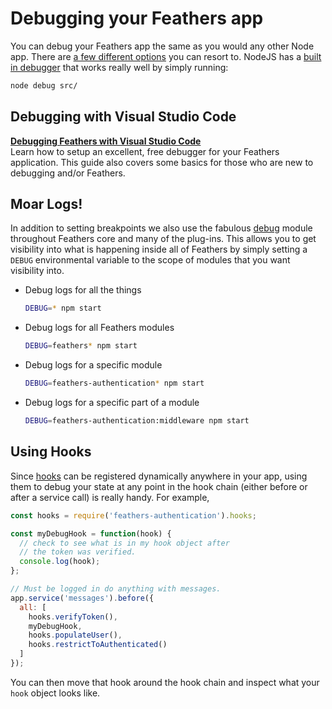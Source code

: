 # Debugging your Feathers app

You can debug your Feathers app the same as you would any other Node app. There are [a few different options](https://spin.atomicobject.com/2015/09/25/debug-node-js/) you can resort to. NodeJS has a [built in debugger](https://nodejs.org/api/debugger.html) that works really well by simply running:

```bash
node debug src/
```

## Debugging with Visual Studio Code

[**Debugging Feathers with Visual Studio Code**](https://blog.feathersjs.com/debugging-feathers-with-visual-studio-code-406e6adf2882)<br/>
Learn how to setup an excellent, free debugger for your Feathers application.
This guide also covers some basics for those who are new to debugging and/or Feathers.

## Moar Logs!

In addition to setting breakpoints we also use the fabulous [debug](https://github.com/visionmedia/debug) module throughout Feathers core and many of the plug-ins. This allows you to get visibility into what is happening inside all of Feathers by simply setting a `DEBUG` environmental variable to the scope of modules that you want visibility into.

- Debug logs for all the things

    ```bash
    DEBUG=* npm start
    ```

- Debug logs for all Feathers modules

    ```bash
    DEBUG=feathers* npm start
    ```

- Debug logs for a specific module

    ```bash
    DEBUG=feathers-authentication* npm start
    ```

- Debug logs for a specific part of a module

    ```bash
    DEBUG=feathers-authentication:middleware npm start
    ```

## Using Hooks

Since [hooks](../../api/hooks.md) can be registered dynamically anywhere in your app, using them to debug your state at any point in the hook chain (either before or after a service call) is really handy. For example,

```js
const hooks = require('feathers-authentication').hooks;

const myDebugHook = function(hook) {
  // check to see what is in my hook object after
  // the token was verified.
  console.log(hook);
};

// Must be logged in do anything with messages.
app.service('messages').before({
  all: [
    hooks.verifyToken(),
    myDebugHook,
    hooks.populateUser(),
    hooks.restrictToAuthenticated()
  ]
});
```

You can then move that hook around the hook chain and inspect what your `hook` object looks like.
